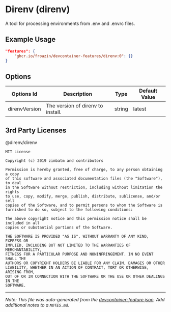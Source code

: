 
# Direnv (direnv)

A tool for processing environments from .env and .envrc files.

## Example Usage

```json
"features": {
    "ghcr.io/froazin/devcontainer-features/direnv:0": {}
}
```

## Options

| Options Id | Description | Type | Default Value |
|-----|-----|-----|-----|
| direnvVersion | The version of direnv to install. | string | latest |

## 3rd Party Licenses

@direnv/direnv

    MIT License

    Copyright (c) 2019 zimbatm and contributors

    Permission is hereby granted, free of charge, to any person obtaining a copy
    of this software and associated documentation files (the "Software"), to deal
    in the Software without restriction, including without limitation the rights
    to use, copy, modify, merge, publish, distribute, sublicense, and/or sell
    copies of the Software, and to permit persons to whom the Software is
    furnished to do so, subject to the following conditions:

    The above copyright notice and this permission notice shall be included in all
    copies or substantial portions of the Software.

    THE SOFTWARE IS PROVIDED "AS IS", WITHOUT WARRANTY OF ANY KIND, EXPRESS OR
    IMPLIED, INCLUDING BUT NOT LIMITED TO THE WARRANTIES OF MERCHANTABILITY,
    FITNESS FOR A PARTICULAR PURPOSE AND NONINFRINGEMENT. IN NO EVENT SHALL THE
    AUTHORS OR COPYRIGHT HOLDERS BE LIABLE FOR ANY CLAIM, DAMAGES OR OTHER
    LIABILITY, WHETHER IN AN ACTION OF CONTRACT, TORT OR OTHERWISE, ARISING FROM,
    OUT OF OR IN CONNECTION WITH THE SOFTWARE OR THE USE OR OTHER DEALINGS IN THE
    SOFTWARE.


---

_Note: This file was auto-generated from the [devcontainer-feature.json](https://github.com/froazin/devcontainers/blob/main/features/src/direnv/devcontainer-feature.json).  Add additional notes to a `NOTES.md`._
